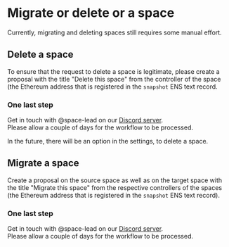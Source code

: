 # Migrate or delete or a space

Currently, migrating and deleting spaces still requires some manual effort.&#x20;

## Delete a space

To ensure that the request to delete a space is legitimate, please create a proposal with the title "Delete this space" from the controller of the space (the Ethereum address that is registered in the `snapshot` ENS text record.

### One last step

Get in touch with @space-lead on our [Discord server](https://discord.snapshot.org/).\
Please allow a couple of days for the workflow to be processed.

In the future, there will be an option in the settings, to delete a space.

## Migrate a space

Create a proposal on the source space as well as on the target space with the title "Migrate this space" from the respective controllers of the spaces (the Ethereum address that is registered in the `snapshot` ENS text record).

### One last step

Get in touch with @space-lead on our [Discord server](https://discord.snapshot.org/).\
Please allow a couple of days for the workflow to be processed.
